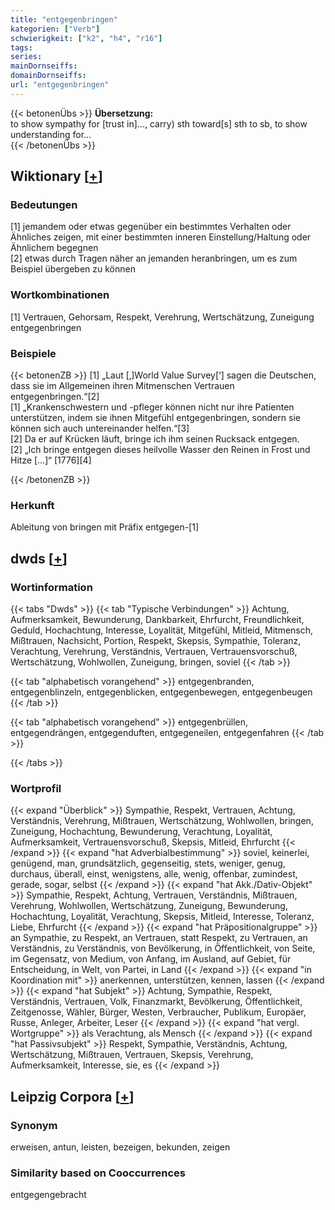```yaml
---
title: "entgegenbringen"
kategorien: ["Verb"]
schwierigkeit: ["k2", "h4", "r16"]
tags:
series:
mainDornseiffs:
domainDornseiffs:
url: "entgegenbringen"
---
```


{{< betonenÜbs >}}
**Übersetzung:**  
to show sympathy for [trust in]..., carry) sth toward[s] sth to sb, to show understanding for...  
{{< /betonenÜbs >}}

## Wiktionary [[+](https://de.wiktionary.org/wiki/entgegenbringen)]

### Bedeutungen
[1] jemandem oder etwas gegenüber ein bestimmtes Verhalten oder Ähnliches zeigen, mit einer bestimmten inneren Einstellung/Haltung oder Ähnlichem begegnen  
[2] etwas durch Tragen näher an jemanden heranbringen, um es zum Beispiel übergeben zu können  

### Wortkombinationen
[1] Vertrauen, Gehorsam, Respekt, Verehrung, Wertschätzung, Zuneigung entgegenbringen  

### Beispiele
{{< betonenZB >}}
[1] „Laut [‚]World Value Survey[‘] sagen die Deutschen, dass sie im Allgemeinen ihren Mitmenschen Vertrauen entgegenbringen.“[2]  
[1] „Krankenschwestern und -pfleger können nicht nur ihre Patienten unterstützen, indem sie ihnen Mitgefühl entgegenbringen, sondern sie können sich auch untereinander helfen.“[3]  
[2] Da er auf Krücken läuft, bringe ich ihm seinen Rucksack entgegen.  
[2] „Ich bringe entgegen dieses heilvolle Wasser den Reinen in Frost und Hitze […]“ [1776][4]  

{{< /betonenZB >}}
### Herkunft
Ableitung von bringen mit Präfix entgegen-[1]  



## dwds [[+](https://www.dwds.de/wb/entgegenbringen)]

### Wortinformation
{{< tabs "Dwds" >}}
{{< tab "Typische Verbindungen" >}}
Achtung, Aufmerksamkeit, Bewunderung, Dankbarkeit, Ehrfurcht, Freundlichkeit, Geduld, Hochachtung, Interesse, Loyalität, Mitgefühl, Mitleid, Mitmensch, Mißtrauen, Nachsicht, Portion, Respekt, Skepsis, Sympathie, Toleranz, Verachtung, Verehrung, Verständnis, Vertrauen, Vertrauensvorschuß, Wertschätzung, Wohlwollen, Zuneigung, bringen, soviel
{{< /tab >}}

{{< tab "alphabetisch vorangehend" >}}
entgegenbranden, entgegenblinzeln, entgegenblicken, entgegenbewegen, entgegenbeugen
{{< /tab >}}

{{< tab "alphabetisch vorangehend" >}}
entgegenbrüllen, entgegendrängen, entgegenduften, entgegeneilen, entgegenfahren
{{< /tab >}}

{{< /tabs >}}

### Wortprofil
{{< expand "Überblick" >}} Sympathie, Respekt, Vertrauen, Achtung, Verständnis, Verehrung, Mißtrauen, Wertschätzung, Wohlwollen, bringen, Zuneigung, Hochachtung, Bewunderung, Verachtung, Loyalität, Aufmerksamkeit, Vertrauensvorschuß, Skepsis, Mitleid, Ehrfurcht {{< /expand >}}
{{< expand "hat Adverbialbestimmung" >}} soviel, keinerlei, genügend, man, grundsätzlich, gegenseitig, stets, weniger, genug, durchaus, überall, einst, wenigstens, alle, wenig, offenbar, zumindest, gerade, sogar, selbst {{< /expand >}}
{{< expand "hat Akk./Dativ-Objekt" >}} Sympathie, Respekt, Achtung, Vertrauen, Verständnis, Mißtrauen, Verehrung, Wohlwollen, Wertschätzung, Zuneigung, Bewunderung, Hochachtung, Loyalität, Verachtung, Skepsis, Mitleid, Interesse, Toleranz, Liebe, Ehrfurcht {{< /expand >}}
{{< expand "hat Präpositionalgruppe" >}} an Sympathie, zu Respekt, an Vertrauen, statt Respekt, zu Vertrauen, an Verständnis, zu Verständnis, von Bevölkerung, in Öffentlichkeit, von Seite, im Gegensatz, von Medium, von Anfang, im Ausland, auf Gebiet, für Entscheidung, in Welt, von Partei, in Land {{< /expand >}}
{{< expand "in Koordination mit" >}} anerkennen, unterstützen, kennen, lassen {{< /expand >}}
{{< expand "hat Subjekt" >}} Achtung, Sympathie, Respekt, Verständnis, Vertrauen, Volk, Finanzmarkt, Bevölkerung, Öffentlichkeit, Zeitgenosse, Wähler, Bürger, Westen, Verbraucher, Publikum, Europäer, Russe, Anleger, Arbeiter, Leser {{< /expand >}}
{{< expand "hat vergl. Wortgruppe" >}} als Verachtung, als Mensch {{< /expand >}}
{{< expand "hat Passivsubjekt" >}} Respekt, Sympathie, Verständnis, Achtung, Wertschätzung, Mißtrauen, Vertrauen, Skepsis, Verehrung, Aufmerksamkeit, Interesse, sie, es {{< /expand >}}

## Leipzig Corpora [[+](https://corpora.uni-leipzig.de/en/res?word=entgegenbringen&corpusId=deu_newscrawl-public_2018)]


### Synonym
erweisen, antun, leisten, bezeigen, bekunden, zeigen


### Similarity based on Cooccurrences
entgegengebracht

